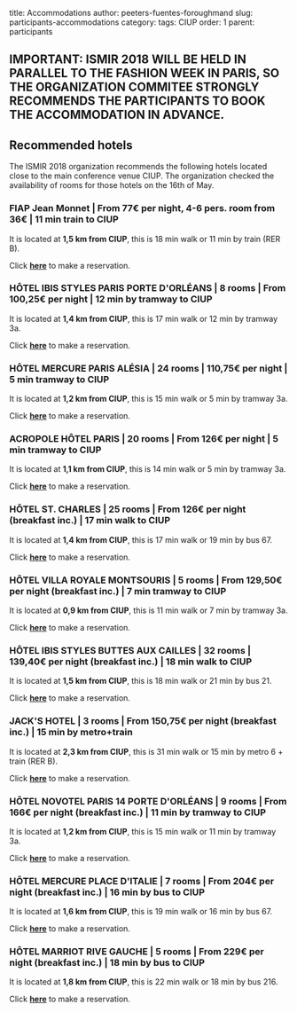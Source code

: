 title: Accommodations
author: peeters-fuentes-foroughmand
slug: participants-accommodations
category:
tags: CIUP
order: 1
parent: participants

## IMPORTANT: ISMIR 2018 WILL BE HELD IN PARALLEL TO THE FASHION WEEK IN PARIS, SO THE ORGANIZATION COMMITEE STRONGLY RECOMMENDS THE PARTICIPANTS TO BOOK THE ACCOMMODATION IN ADVANCE.


## Recommended hotels

The ISMIR 2018 organization recommends the following hotels located close to the main conference venue CIUP. The organization checked the availability of rooms for those hotels on the 16th of May.



### **FIAP Jean Monnet | From 77€ per night, 4-6 pers. room from 36€  | 11 min train to CIUP**

It is located at **1,5 km from CIUP**, this is 18 min walk or 11 min by train (RER B).

Click **[here](http://www.fiap.paris/index.html)** to make a reservation.

### **HÔTEL IBIS STYLES PARIS PORTE D'ORLÉANS | 8 rooms | From 100,25€ per night | 12 min by tramway to CIUP**

It is located at **1,4 km from CIUP**, this is 17 min walk or 12 min by tramway 3a.

Click **[here](https://www.accorhotels.com/fr/hotel-7573-ibis-styles-paris-porte-d-orleans/index.shtml)** to make a reservation.

### **HÔTEL MERCURE PARIS ALÉSIA | 24 rooms | 110,75€ per night | 5 min tramway to CIUP**

It is located at **1,2 km from CIUP**, this is 15 min walk or 5 min by tramway 3a.

Click **[here](https://www.accorhotels.com/fr/hotel-9734-hotel-mercure-paris-alesia/index.shtml)** to make a reservation.

### **ACROPOLE HÔTEL PARIS | 20 rooms | From 126€ per night | 5 min tramway to CIUP**

It is located at **1,1 km from CIUP**, this is 14 min walk or 5 min by tramway 3a.

Click **[here](http://www.acropole-paris-hotel.com/sejour-a-paris/salons-porte-de-versailles.php)** to make a reservation.

### **HÔTEL ST. CHARLES | 25 rooms | From 126€ per night (breakfast inc.) | 17 min walk to CIUP**

It is located at **1,4 km from CIUP**, this is 17 min walk or 19 min by bus 67.

Click **[here](http://www.hotel-saint-charles.com/)** to make a reservation.

### **HÔTEL VILLA ROYALE MONTSOURIS | 5 rooms | From 129,50€ per night (breakfast inc.) | 7 min tramway to CIUP**

It is located at **0,9 km from CIUP**, this is 11 min walk or 7 min by tramway 3a.

Click **[here](http://www.villa-royale-montsouris.com/fr/page/hotel-paris-montsouris-accueil.93.html)** to make a reservation.

### **HÔTEL IBIS STYLES BUTTES AUX CAILLES | 32 rooms | 139,40€ per night (breakfast inc.) | 18 min walk to CIUP**

It is located at **1,5 km from CIUP**, this is 18 min walk or 21 min by bus 21.

Click **[here](http://www.ibis.com/fr/hotel-A4A6-ibis-styles-paris-place-d-italie-butte-aux-cailles/index.shtml)** to make a reservation.

### **JACK'S HOTEL | 3 rooms | From 150,75€ per night (breakfast inc.) | 15 min by metro+train**

It is located at **2,3 km from CIUP**, this is 31 min walk or 15 min by metro 6 + train (RER B).

Click **[here](http://jacks-hotel.com/fr/)** to make a reservation.

### **HÔTEL NOVOTEL PARIS 14 PORTE D'ORLÉANS | 9 rooms | From 166€ per night (breakfast inc.) | 11 min by tramway to CIUP**

It is located at **1,2 km from CIUP**, this is 15 min walk or 11 min by tramway 3a.

Click **[here](https://www.accorhotels.com/fr/hotel-1834-novotel-paris-14-porte-d-orleans/index.shtml)** to make a reservation.

### **HÔTEL MERCURE PLACE D'ITALIE | 7 rooms | From 204€ per night (breakfast inc.) | 16 min by bus to CIUP**

It is located at **1,6 km from CIUP**, this is 19 min walk or 16 min by bus 67.

Click **[here](https://www.accorhotels.com/fr/hotel-1191-hotel-mercure-paris-place-d-italie/index.shtml)** to make a reservation.

### **HÔTEL MARRIOT RIVE GAUCHE | 5 rooms | From 229€ per night (breakfast inc.) | 18 min by bus to CIUP**

It is located at **1,8 km from CIUP**, this is 22 min walk or 18 min by bus 216.

Click **[here](https://www.marriott.fr/hotels/travel/parst-paris-marriott-rive-gauche-hotel-and-conference-center/)** to make a reservation.





